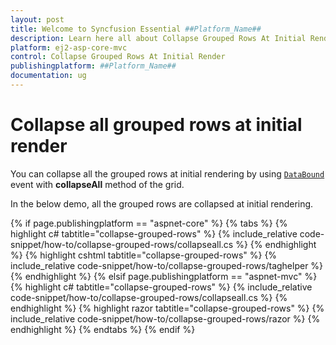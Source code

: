 ```yaml
---
layout: post
title: Welcome to Syncfusion Essential ##Platform_Name##
description: Learn here all about Collapse Grouped Rows At Initial Render of Syncfusion Essential ##Platform_Name## widgets based on HTML5 and jQuery.
platform: ej2-asp-core-mvc
control: Collapse Grouped Rows At Initial Render
publishingplatform: ##Platform_Name##
documentation: ug
---
```



# Collapse all grouped rows at initial render

You can collapse all the grouped rows at initial rendering by using [`DataBound`](https://help.syncfusion.com/cr/aspnetcore-js2/Syncfusion.EJ2.Grids.Grid.html#Syncfusion_EJ2_Grids_Grid_DataBound) event with **collapseAll** method of the grid.

In the below demo, all the grouped rows are collapsed at initial rendering.

{% if page.publishingplatform == "aspnet-core" %}
{% tabs %}
{% highlight c# tabtitle="collapse-grouped-rows" %}
{% include_relative code-snippet/how-to/collapse-grouped-rows/collapseall.cs %}
{% endhighlight %}
{% highlight cshtml tabtitle="collapse-grouped-rows" %}
{% include_relative code-snippet/how-to/collapse-grouped-rows/taghelper %}
{% endhighlight %}
{% elsif page.publishingplatform == "aspnet-mvc" %}
{% highlight c# tabtitle="collapse-grouped-rows" %}
{% include_relative code-snippet/how-to/collapse-grouped-rows/collapseall.cs %}
{% endhighlight %}
{% highlight razor tabtitle="collapse-grouped-rows" %}
{% include_relative code-snippet/how-to/collapse-grouped-rows/razor %}
{% endhighlight %}
{% endtabs %}
{% endif %}


